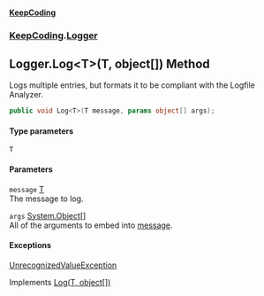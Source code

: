 #### [KeepCoding](index.md 'index')
### [KeepCoding](KeepCoding.md 'KeepCoding').[Logger](Logger.md 'KeepCoding.Logger')
## Logger.Log&lt;T&gt;(T, object[]) Method
Logs multiple entries, but formats it to be compliant with the Logfile Analyzer.  
```csharp
public void Log<T>(T message, params object[] args);
```
#### Type parameters
<a name='KeepCoding.Logger.Log.T.(T.object..).T'></a>
`T`  
  
#### Parameters
<a name='KeepCoding.Logger.Log.T.(T.object..).message'></a>
`message` [T](Logger.Log.VQRwxNpiXEL9B9w1CEt5IA.md#KeepCoding.Logger.Log.T.(T.object..).T 'KeepCoding.Logger.Log&lt;T&gt;(T, object[]).T')  
The message to log.
  
<a name='KeepCoding.Logger.Log.T.(T.object..).args'></a>
`args` [System.Object](https://docs.microsoft.com/en-us/dotnet/api/System.Object 'System.Object')[[]](https://docs.microsoft.com/en-us/dotnet/api/System.Array 'System.Array')  
All of the arguments to embed into [message](Logger.Log.VQRwxNpiXEL9B9w1CEt5IA.md#KeepCoding.Logger.Log.T.(T.object..).message 'KeepCoding.Logger.Log&lt;T&gt;(T, object[]).message').
  
#### Exceptions
[UnrecognizedValueException](UnrecognizedValueException.md 'KeepCoding.Internal.UnrecognizedValueException')  

Implements [Log<T>(T, object[])](ILog.Log.HWlPrcOi+ru2nlGrnQnZCg.md 'KeepCoding.ILog.Log&lt;T&gt;(T, object[])')  
